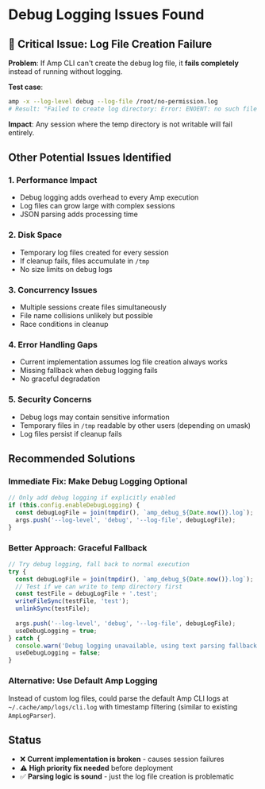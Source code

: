 # Debug Logging Issues Found

## 🚨 Critical Issue: Log File Creation Failure

**Problem**: If Amp CLI can't create the debug log file, it **fails completely** instead of running without logging.

**Test case**: 
```bash
amp -x --log-level debug --log-file /root/no-permission.log
# Result: "Failed to create log directory: Error: ENOENT: no such file or directory, mkdir '/root'"
```

**Impact**: Any session where the temp directory is not writable will fail entirely.

## Other Potential Issues Identified

### 1. **Performance Impact**
- Debug logging adds overhead to every Amp execution
- Log files can grow large with complex sessions
- JSON parsing adds processing time

### 2. **Disk Space**
- Temporary log files created for every session
- If cleanup fails, files accumulate in `/tmp`
- No size limits on debug logs

### 3. **Concurrency Issues**
- Multiple sessions create files simultaneously 
- File name collisions unlikely but possible
- Race conditions in cleanup

### 4. **Error Handling Gaps**
- Current implementation assumes log file creation always works
- Missing fallback when debug logging fails
- No graceful degradation

### 5. **Security Concerns**
- Debug logs may contain sensitive information
- Temporary files in `/tmp` readable by other users (depending on umask)
- Log files persist if cleanup fails

## Recommended Solutions

### Immediate Fix: Make Debug Logging Optional
```typescript
// Only add debug logging if explicitly enabled
if (this.config.enableDebugLogging) {
  const debugLogFile = join(tmpdir(), `amp_debug_${Date.now()}.log`);
  args.push('--log-level', 'debug', '--log-file', debugLogFile);
}
```

### Better Approach: Graceful Fallback
```typescript
// Try debug logging, fall back to normal execution
try {
  const debugLogFile = join(tmpdir(), `amp_debug_${Date.now()}.log`);
  // Test if we can write to temp directory first
  const testFile = debugLogFile + '.test';
  writeFileSync(testFile, 'test');
  unlinkSync(testFile);
  
  args.push('--log-level', 'debug', '--log-file', debugLogFile);
  useDebugLogging = true;
} catch {
  console.warn('Debug logging unavailable, using text parsing fallback');
  useDebugLogging = false;
}
```

### Alternative: Use Default Amp Logging
Instead of custom log files, could parse the default Amp CLI logs at `~/.cache/amp/logs/cli.log` with timestamp filtering (similar to existing `AmpLogParser`).

## Status
- ❌ **Current implementation is broken** - causes session failures
- ⚠️ **High priority fix needed** before deployment
- ✅ **Parsing logic is sound** - just the log file creation is problematic
